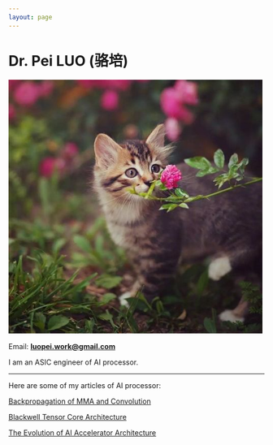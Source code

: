 ```yaml
---
layout: page
---
```


# Dr. Pei LUO (骆培)

<img src="file/cat.jpg" class="floatpic">

Email: **<font color="#990000">  luopei.work@gmail.com </font>** 


I am an ASIC engineer of AI processor. 

<!-- **<font color="#990000">   </font>** -->


---
Here are some of my articles of AI processor:


[Backpropagation of MMA and Convolution](blogs/Backpropagation.md)

[Blackwell Tensor Core Architecture](blogs/Blackwell_Tensor_Core.md)

[The Evolution of AI Accelerator Architecture](blogs/The_Evolution_of_AI_Accelerator_Architecture.md)

